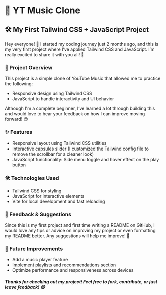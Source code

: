 # 🎵 YT Music Clone

## 🛠 My First Tailwind CSS + JavaScript Project

Hey everyone! 👋
I started my coding journey just 2 months ago, and this is my very first project where I’ve applied Tailwind CSS and JavaScript. I’m really excited to share it with you all! 🚀

### 🌟 Project Overview
This project is a simple clone of YouTube Music that allowed me to practice the following:

- Responsive design using Tailwind CSS  
- JavaScript to handle interactivity and UI behavior  

Although I'm a complete beginner, I’ve learned a lot through building this and would love to hear your feedback on how I can improve moving forward! 😊

### ✨ Features
- Responsive layout using Tailwind CSS utilities  
- Interactive capsules slider (I customized the Tailwind config file to remove the scrollbar for a cleaner look)   
- JavaScript functionality: Side menu toggle and hover effect on the play button

### 🛠 Technologies Used
- Tailwind CSS for styling  
- JavaScript for interactive elements  
- Vite for local development and fast reloading  

### 🤔 Feedback & Suggestions
Since this is my first project and first time writing a README on GitHub, I would love any tips or advice on improving my project or even formatting my README better. Any suggestions will help me improve! 🙌

### 📌 Future Improvements
- Add a music player feature  
- Implement playlists and recommendations section  
- Optimize performance and responsiveness across devices  

##### Thanks for checking out my project! Feel free to fork, contribute, or just leave feedback! 😄
